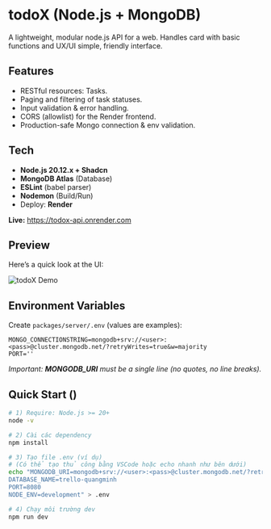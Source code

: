 # todoX (Node.js + MongoDB)
A lightweight, modular node.js API for a web. Handles card with basic functions and UX/UI simple, friendly interface.

## Features
- RESTful resources: Tasks.
- Paging and filtering of task statuses.
- Input validation & error handling.
- CORS (allowlist) for the Render frontend.
- Production-safe Mongo connection & env validation.

## Tech
- **Node.js 20.12.x + Shadcn**
- **MongoDB Atlas** (Database)
- **ESLint** (babel parser)
- **Nodemon** (Build/Run)
- Deploy: **Render**

**Live:** https://todox-api.onrender.com

## Preview

Here’s a quick look at the UI:

![todoX Demo](src/assets/demo.gif)


## Environment Variables
Create `packages/server/.env` (values are examples):

```dotenv
MONGO_CONNECTIONSTRING=mongodb+srv://<user>:<pass>@cluster.mongodb.net/?retryWrites=true&w=majority
PORT=''
```

*Important: **MONGODB_URI** must be a single line (no quotes, no line breaks).*

## Quick Start ()

```bash
# 1) Require: Node.js >= 20+
node -v

# 2) Cài các dependency
npm install

# 3) Tạo file .env (ví dụ)
# (Có thể tạo thủ công bằng VSCode hoặc echo nhanh như bên dưới)
echo "MONGODB_URI=mongodb+srv://<user>:<pass>@cluster.mongodb.net/?retryWrites=true&w=majority
DATABASE_NAME=trello-quangminh
PORT=8080
NODE_ENV=development" > .env

# 4) Chạy môi trường dev
npm run dev
```
